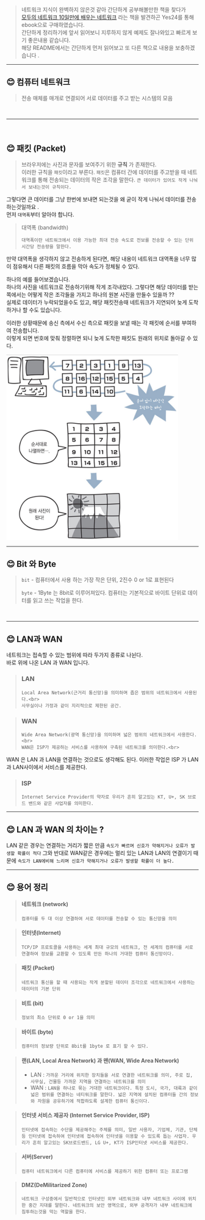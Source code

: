 > 네트워크 지식이 완벽하지 않은것 같아 간단하게 공부해볼만한 책을 찾다가 <br> 
> [모두의 네트워크 10일만에 배우는 네트워크](http://www.yes24.com/Product/Goods/61794014) 라는 책을 발견하곤 Yes24를 통해 ebook으로 구매하였습니다.<br>
> 간단하게 정리하기에 앞서 읽어보니 지루하지 않게 예제도 잘나와있고 빠르게 보기 좋은내용 같습니다. <br>
> 해당 README에서는 간단하게 먼저 읽어보고 또 다른 책으로 내용을 보충하겠습니다 .

---

## 😊 컴퓨터 네트워크
> 전송 매체를 매개로 연결되어 서로 데이터를 주고 받는 시스템의 모음
>

<br>

---

<br>

## 😊 패킷 (Packet)
> 브라우저에는 사진과 문자를 보여주기 위한 <strong>규칙</strong> 가 존재한다.<br>
> 이러한 규칙을 `패킷`이라고 부른다. `패킷`은 컴퓨터 간에 데이터를 주고받을 때 네트워크를 통해 전송되는 데이터의 작은 조각을 말한다.
> ```큰 데이터가 있어도 작게 나눠서 보내는것이 규칙이다.```

그렇다면 큰 데이터를 그냥 한번에 보내면 되는것을 왜 굳이 작게 나눠서 데이터를 전송하는것일까요 .<br>
먼저 `대역폭`부터 알아야 합니다.

> 대역폭 (bandwidth) 
> ```text
> 대역폭이란 네트워크에서 이용 가능한 최대 전송 속도로 전보를 전송할 수 있는 단위 시간당 전송량을 말한다.
> ```

만약 대역폭을 생각하지 않고 전송하게 된다면, 해당 내용이 네트워크 대역폭을 너무 많이 점유해서 다른 패킷의 흐름을 막아 속도가 정체될 수 있다.

하나의 예를 들어보겠습니다.<br>
하나의 사진을 네트워크로 전송하기위해 작게 조각내었다. 그렇다면 해당 데이터를 받는쪽에서는 어떻게 작은 조각들을 가지고 하나의 원본 사진을 만들수 있을까 ??<br>
실제로 데이터가 누락되었을수도 있고, 해당 패킷전송때 네트워크가 지연되어 늦게 도착하거나 할 수도 있습니다.

이러한 상황때문에 송신 측에서 수신 측으로 패킷을 보낼 때는 각 패킷에 순서를 부여하여 전송합니다. <br>
이렇게 되면 번호에 맞춰 정렬하면 되니 늦게 도착한 패킷도 원래의 위치로 돌아갈 수 있다.

<img src="./images/packet.jpeg" alt="" width="450" />

---


## 😊 Bit 와 Byte
> `bit` - 컴퓨터에서 사용 하는 가장 작은 단위, 2진수 0 or 1로 표현된다
>
> `byte` -  1Byte 는 8bit로 이루어져있다. 컴퓨터는 기본적으로 바이트 단위로 데이터를 읽고 쓰는 작업을 한다.

<br>

---

## 😊 LAN과 WAN
네트워크는 접속할 수 있는 범위에 따라 두가지 종류로 나뉜다.<br>
바로 위에 나온 LAN 과 WAN 입니다. <br>

> ### LAN
> ```text
> Local Area Network(근거리 통신망)을 의미하며 좁은 범위의 네트워크에서 사용된다.<br>
> 사무실이나 가정과 같이 지리적으로 제한된 공간.
> ``` 

> ### WAN
> ```text 
> Wide Area Network(광역 통신망)을 의미하며 넓은 범위의 네트워크에서 사용한다.<br>
> WAN은 ISP가 제공하는 서비스를 사용하여 구축된 네트워크를 의미한다.<br>
> ```

WAN 은 LAN 과 LAN을 연결하는 것으로도 생각해도 된다. 이러한 작업은 ISP 가 LAN과 LAN사이에서 서비스를 제공한다.
> ### ISP
>  ```text
>  Internet Service Provider의 약자로 우리가 흔히 알고있는 KT, U+, SK 브로드 밴드와 같은 사업자를 의미한다.
> ```

---

## 😊 LAN 과 WAN 의 차이는 ?
LAN 같은 경우는 연결하는 거리가 짧은 만큼 `속도가 빠르며 신호가 약해지거나 오류가 발생할 확률이 적다` 그와 반대로 WAN같은 경우에는
멀리 있는 LAN과 LAN의 연결이기 때문에 `속도가 LAN에비해 느리며 신호가 약해지거나 오류가 발생할 확률이 더 높다.`

---

## 😊 용어 정리 
> #### 네트워크 (network) <br>
> `컴퓨터를 두 대 이상 연결하여 서로 데이터를 전송할 수 있는 통신망을 의미`

> #### 인터넷(Internet) <br>
> `TCP/IP 프로토콜을 사용하는 세계 최대 규모의 네트워크, 전 세계의 컴퓨터를 서로 연결하여 정보를 교환할 수 있도록 만든 하나의 거대한 컴퓨터 통신망이다.`

> #### 패킷 (Packet) <br>
> `네트워크 통신을 할 때 사용되는 작게 분할된 데이터 조각으로 네트워크에서 사용하는 데이터의 기본 단위`

> #### 비트 (bit) <br>
> `정보의 최소 단위로 0 or 1을 의미`

> #### 바이트 (byte) <br>
> `컴퓨터의 정보량 단위로 8bit를 1byte 로 표기 할 수 있다.`

> #### 랜(LAN, Local Area Network) 과 왠(WAN, Wide Area Network)
> - LAN : `가까운 거리에 위치한 장치들을 서로 연결한 네트워크를 의미, 주로 집, 사무실, 건물등 가까운 지역을 연결하는 네트워크를 의미`
> - WAN : `LAN을 하나로 묶는 거대한 네트워크이다. 특정 도시, 국가, 대륙과 같이 넓은 범위를 연결하는 네티워크를 말한다. 넓은 지역에 설치된 컴퓨터들 간의 정보와 자원을 공유하기에 적합하도록 설계한 컴퓨터 통신이다.`

> #### 인터넷 서비스 제공자 (Internet Service Provider, ISP)
> `인터넷에 접속하는 수단을 제공해주는 주체를 의미, 일반 사용자, 기업체, 기관, 단체등 인터넷에 접속하여 인터넷에 접속하여 인터넷을 이용할 수 있도록 돕는 사업자.
> 우리가 흔히 알고있는 SK브로드밴드, LG U+, KT가 ISP인터넷 서비스를 제공한다.`

> #### 서버(Server)
> `컴퓨터 네트워크에서 다른 컴퓨터에 서비스를 제공하기 위한 컴퓨터 또는 프로그램`

> #### DMZ(DeMilitarized Zone)
> `네트워크 구성중에서 일반적으로 인터넷인 외부 네트워크와 내부 네트워크 사이에 위치한 중간 지대를 말한다.
> 네트워크의 보안 영역으로, 외부 공격자가 내부 네트워크에 침투하는것을 막는 역할을 한다.`